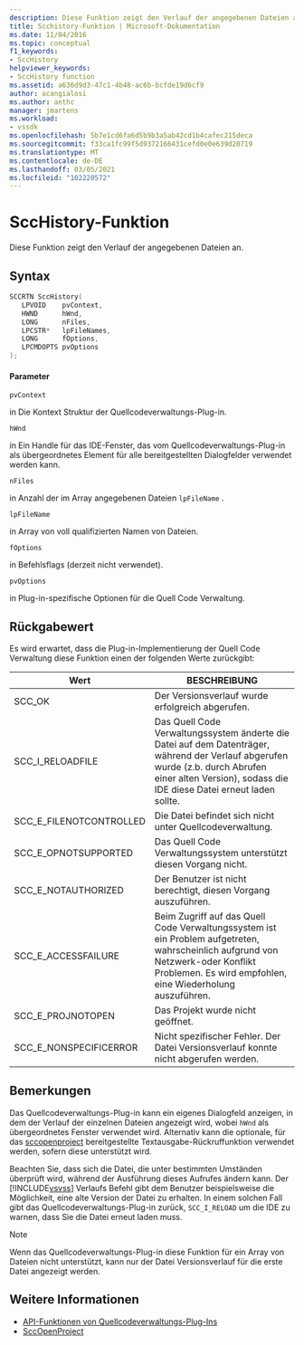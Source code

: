 ```yaml
---
description: Diese Funktion zeigt den Verlauf der angegebenen Dateien an.
title: Scchistory-Funktion | Microsoft-Dokumentation
ms.date: 11/04/2016
ms.topic: conceptual
f1_keywords:
- SccHistory
helpviewer_keywords:
- SccHistory function
ms.assetid: a636d9d3-47c1-4b48-ac6b-bcfde19d6cf9
author: acangialosi
ms.author: anthc
manager: jmartens
ms.workload:
- vssdk
ms.openlocfilehash: 5b7e1cd6fa6d5b9b3a5ab42cd1b4cafec215deca
ms.sourcegitcommit: f33ca1fc99f5d9372166431cefd0e0e639d20719
ms.translationtype: MT
ms.contentlocale: de-DE
ms.lasthandoff: 03/05/2021
ms.locfileid: "102220572"
---
```

# <a name="scchistory-function"></a>SccHistory-Funktion
Diese Funktion zeigt den Verlauf der angegebenen Dateien an.

## <a name="syntax"></a>Syntax

```cpp
SCCRTN SccHistory(
   LPVOID    pvContext,
   HWND      hWnd,
   LONG      nFiles,
   LPCSTR*   lpFileNames,
   LONG      fOptions,
   LPCMDOPTS pvOptions
);
```

#### <a name="parameters"></a>Parameter
 `pvContext`

in Die Kontext Struktur der Quellcodeverwaltungs-Plug-in.

 `hWnd`

in Ein Handle für das IDE-Fenster, das vom Quellcodeverwaltungs-Plug-in als übergeordnetes Element für alle bereitgestellten Dialogfelder verwendet werden kann.

 `nFiles`

in Anzahl der im Array angegebenen Dateien `lpFileName` .

 `lpFileName`

in Array von voll qualifizierten Namen von Dateien.

 `fOptions`

in Befehlsflags (derzeit nicht verwendet).

 `pvOptions`

in Plug-in-spezifische Optionen für die Quell Code Verwaltung.

## <a name="return-value"></a>Rückgabewert
 Es wird erwartet, dass die Plug-in-Implementierung der Quell Code Verwaltung diese Funktion einen der folgenden Werte zurückgibt:

|Wert|BESCHREIBUNG|
|-----------|-----------------|
|SCC_OK|Der Versionsverlauf wurde erfolgreich abgerufen.|
|SCC_I_RELOADFILE|Das Quell Code Verwaltungssystem änderte die Datei auf dem Datenträger, während der Verlauf abgerufen wurde (z.b. durch Abrufen einer alten Version), sodass die IDE diese Datei erneut laden sollte.|
|SCC_E_FILENOTCONTROLLED|Die Datei befindet sich nicht unter Quellcodeverwaltung.|
|SCC_E_OPNOTSUPPORTED|Das Quell Code Verwaltungssystem unterstützt diesen Vorgang nicht.|
|SCC_E_NOTAUTHORIZED|Der Benutzer ist nicht berechtigt, diesen Vorgang auszuführen.|
|SCC_E_ACCESSFAILURE|Beim Zugriff auf das Quell Code Verwaltungssystem ist ein Problem aufgetreten, wahrscheinlich aufgrund von Netzwerk-oder Konflikt Problemen. Es wird empfohlen, eine Wiederholung auszuführen.|
|SCC_E_PROJNOTOPEN|Das Projekt wurde nicht geöffnet.|
|SCC_E_NONSPECIFICERROR|Nicht spezifischer Fehler. Der Datei Versionsverlauf konnte nicht abgerufen werden.|

## <a name="remarks"></a>Bemerkungen
 Das Quellcodeverwaltungs-Plug-in kann ein eigenes Dialogfeld anzeigen, in dem der Verlauf der einzelnen Dateien angezeigt wird, wobei `hWnd` als übergeordnetes Fenster verwendet wird. Alternativ kann die optionale, für das [sccopenproject](../extensibility/sccopenproject-function.md) bereitgestellte Textausgabe-Rückruffunktion verwendet werden, sofern diese unterstützt wird.

 Beachten Sie, dass sich die Datei, die unter bestimmten Umständen überprüft wird, während der Ausführung dieses Aufrufes ändern kann. Der [!INCLUDE[vsvss](../extensibility/includes/vsvss_md.md)] Verlaufs Befehl gibt dem Benutzer beispielsweise die Möglichkeit, eine alte Version der Datei zu erhalten. In einem solchen Fall gibt das Quellcodeverwaltungs-Plug-in zurück, `SCC_I_RELOAD` um die IDE zu warnen, dass Sie die Datei erneut laden muss.

> [!NOTE]
> Wenn das Quellcodeverwaltungs-Plug-in diese Funktion für ein Array von Dateien nicht unterstützt, kann nur der Datei Versionsverlauf für die erste Datei angezeigt werden.

## <a name="see-also"></a>Weitere Informationen
- [API-Funktionen von Quellcodeverwaltungs-Plug-Ins](../extensibility/source-control-plug-in-api-functions.md)
- [SccOpenProject](../extensibility/sccopenproject-function.md)
